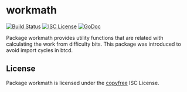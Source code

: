 workmath
==========

[![Build Status](https://github.com/sat20-labs/satsnet_btcd/workflows/Build%20and%20Test/badge.svg)](https://github.com/sat20-labs/satsnet_btcd/actions)
[![ISC License](http://img.shields.io/badge/license-ISC-blue.svg)](http://copyfree.org)
[![GoDoc](https://img.shields.io/badge/godoc-reference-blue.svg)](https://pkg.go.dev/github.com/sat20-labs/satsnet_btcd/workmath)

Package workmath provides utility functions that are related with calculating
the work from difficulty bits.  This package was introduced to avoid import
cycles in btcd.

## License

Package workmath is licensed under the [copyfree](http://copyfree.org) ISC
License.
